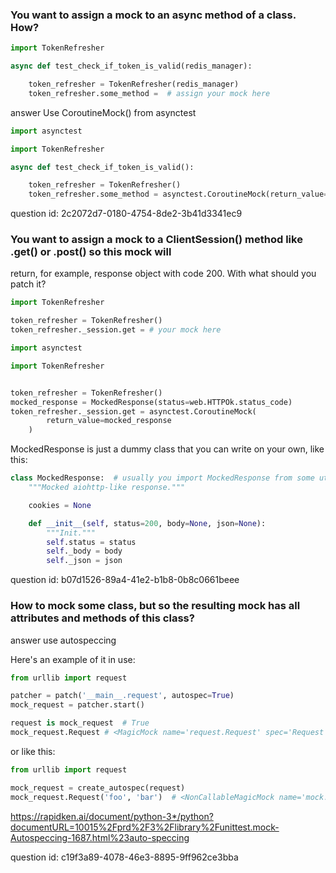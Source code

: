 ### You want to assign a mock to an async method of a class. How?

```python
import TokenRefresher

async def test_check_if_token_is_valid(redis_manager):

    token_refresher = TokenRefresher(redis_manager)
    token_refresher.some_method =  # assign your mock here
```

answer
Use CoroutineMock() from asynctest
```python
import asynctest

import TokenRefresher

async def test_check_if_token_is_valid():

    token_refresher = TokenRefresher()
    token_refresher.some_method = asynctest.CoroutineMock(return_value='whatever you want')
```

question id: 2c2072d7-0180-4754-8de2-3b41d3341ec9



### You want to assign a mock to a ClientSession() method like .get() or .post() so this mock will 
return, for example, response object with code 200. With what should you patch it?

```python
import TokenRefresher

token_refresher = TokenRefresher()
token_refresher._session.get = # your mock here
```

```python
import asynctest

import TokenRefresher


token_refresher = TokenRefresher()
mocked_response = MockedResponse(status=web.HTTPOk.status_code)
token_refresher._session.get = asynctest.CoroutineMock(
        return_value=mocked_response
    )
```

MockedResponse is just a dummy class that you can write on your own, like this:
```python
class MockedResponse:  # usually you import MockedResponse from some utils or whatever
    """Mocked aiohttp-like response."""

    cookies = None

    def __init__(self, status=200, body=None, json=None):
        """Init."""
        self.status = status
        self._body = body
        self._json = json
```

question id: b07d1526-89a4-41e2-b1b8-0b8c0661beee


### How to mock some class, but so the resulting mock has all attributes and methods of this class?

answer
use autospeccing

Here's an example of it in use:
```python
from urllib import request

patcher = patch('__main__.request', autospec=True) 
mock_request = patcher.start() 

request is mock_request  # True 
mock_request.Request # <MagicMock name='request.Request' spec='Request' id='...'>
```

or like this:
```python
from urllib import request

mock_request = create_autospec(request)
mock_request.Request('foo', 'bar')  # <NonCallableMagicMock name='mock.Request()' spec='Request' id='...'> 
```

https://rapidken.ai/document/python-3*/python?documentURL=10015%2Fprd%2F3%2Flibrary%2Funittest.mock-Autospeccing-1687.html%23auto-speccing

question id: c19f3a89-4078-46e3-8895-9ff962ce3bba